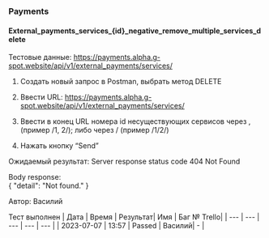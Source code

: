 ### Payments
#### External_payments_services_{id}_negative_remove_multiple_services_delete

Тестовые данные: https://payments.alpha.g-spot.website/api/v1/external_payments/services/


1. Создать новый запрос в Postman, выбрать метод DELETE

2. Ввести URL: https://payments.alpha.g-spot.website/api/v1/external_payments/services/

3. Ввести в конец URL номера id несуществующих сервисов через , (пример /1, 2/); либо через / (пример /1/2/)

4. Нажать кнопку “Send”

Ожидаемый результат: Server response status code 404 Not Found

Body response: 	
{
    "detail": "Not found."
}



Автор: Василий

Тест выполнен
|     Дата    | Время | Результат|   Имя  | Баг № Trello|
|     ---     |  ---  |    ---   |   ---  |      ---    |
|  2023-07-07 | 13:57 |   Passed | Василий|       -     | 
